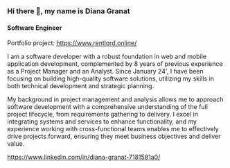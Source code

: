 ### Hi there 👋, my name is Diana Granat
#### Software Engineer


Portfolio project: https://www.rentlord.online/

I am a software developer with a robust foundation in web and mobile application development, complemented by 8 years of previous experience as a Project Manager and an Analyst. Since January 24', I have been focusing on building high-quality software solutions, utilizing my skills in both technical development and strategic planning.

My background in project management and analysis allows me to approach software development with a comprehensive understanding of the full project lifecycle, from requirements gathering to delivery. I excel in integrating systems and services to enhance functionality, and my experience working with cross-functional teams enables me to effectively drive projects forward, ensuring they meet business objectives and deliver value.

https://www.linkedin.com/in/diana-granat-7181581a0/

